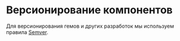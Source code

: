 # Версионирование компонентов

Для версионирования гемов и других разработок мы используем правила [Semver](http://semver.org/lang/ru/).
